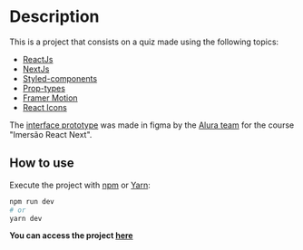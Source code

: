 # Description

This is a project that consists on a quiz made using the following topics:

<ul>
  <li> <a href="https://reactjs.org/"> ReactJs </a> </li>
  <li> <a href="https://nextjs.org/"> NextJs </a> </li>
  <li> <a href="https://styled-components.com/"> Styled-components </a> </li>
  <li> <a href="https://www.npmjs.com/package/prop-types"> Prop-types </a> </li>
  <li> <a href="https://www.framer.com/motion/"> Framer Motion  </a> </li>
  <li> <a href="https://react-icons.github.io/react-icons/"> React Icons </a> </li>
</ul>

The [interface prototype](https://www.figma.com/file/cg1MIzSRRss8ggpypQbmdD/AluraQuiz?node-id=0%3A1) was made in figma by the [Alura team](https://www.alura.com.br/) for the course "Imersão React Next".

## How to use

Execute the project with [npm](https://docs.npmjs.com/cli/init) or [Yarn](https://yarnpkg.com/lang/en/docs/cli/create/):

```bash
npm run dev
# or
yarn dev
```

**You can access the project <a href="https://quiz-imersao-alura.tayna-martins-ramos.vercel.app/">here </a>**
